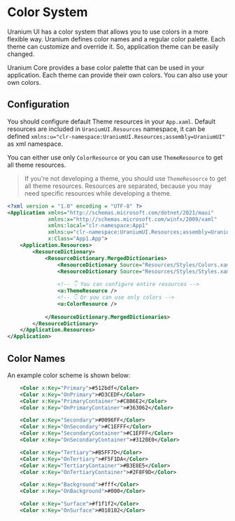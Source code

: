 # Color System
Uranium UI has a color system that allows you to use colors in a more flexible way. Uranium defines color names and a regular color palette. Each theme can customize and override it. So, application theme can be easily changed.

Uranium Core provides a base color palette that can be used in your application. Each theme can provide their own colors. You can also use your own colors.

## Configuration
You should configure default Theme resources in your `App.xaml`. Default resources are included in `UraniumUI.Resources` namespace, it can be defined `xmlns:u="clr-namespace:UraniumUI.Resources;assembly=UraniumUI"` as xml namespace.

You can either use only `ColorResource` or you can use `ThemeResource` to get all theme resources. 

> If you're not developing a theme, you should use `ThemeResource` to get all theme resources.
> Resources are separated, because you may need specific resources while developing a theme.

```xml
<?xml version = "1.0" encoding = "UTF-8" ?>
<Application xmlns="http://schemas.microsoft.com/dotnet/2021/maui"
             xmlns:x="http://schemas.microsoft.com/winfx/2009/xaml"
             xmlns:local="clr-namespace:App1"
             xmlns:u="clr-namespace:UraniumUI.Resources;assembly=UraniumUI"
             x:Class="App1.App">
    <Application.Resources>
        <ResourceDictionary>
            <ResourceDictionary.MergedDictionaries>
                <ResourceDictionary Source="Resources/Styles/Colors.xaml" />
                <ResourceDictionary Source="Resources/Styles/Styles.xaml" />
                
                <!-- 👇 You can configure entire resources -->
                <u:ThemeResource />
                <!-- 👇 Or you can use only colors -->
                <u:ColorResource />
                
            </ResourceDictionary.MergedDictionaries>
        </ResourceDictionary>
    </Application.Resources>
</Application>
```

## Color Names

An example color scheme is shown below:

```xml
    <Color x:Key="Primary">#512bdf</Color>
    <Color x:Key="OnPrimary">#D3CEDF</Color>
    <Color x:Key="PrimaryContainer">#C8B6E2</Color>
    <Color x:Key="OnPrimaryContainer">#363062</Color>

    <Color x:Key="Secondary">#0096FF</Color>
    <Color x:Key="OnSecondary">#C1EFFF</Color>
    <Color x:Key="SecondaryContainer">#C1EFFF</Color>
    <Color x:Key="OnSecondaryContainer">#3120E0</Color>

    <Color x:Key="Tertiary">#B5FF7D</Color>
    <Color x:Key="OnTertiary">#F5F1DA</Color>
    <Color x:Key="TertiaryContainer">#B3E8E5</Color>
    <Color x:Key="OnTertiaryContainer">#2F8F9D</Color>

    <Color x:Key="Background">#fff</Color>
    <Color x:Key="OnBackground">#000</Color>

    <Color x:Key="Surface">#f1f1f2</Color>
    <Color x:Key="OnSurface">#010102</Color>
```

